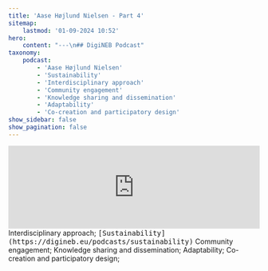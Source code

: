 ```yaml
---
title: 'Aase Højlund Nielsen - Part 4'
sitemap:
    lastmod: '01-09-2024 10:52'
hero:
    content: "---\n## DigiNEB Podcast"
taxonomy:
    podcast:
        - 'Aase Højlund Nielsen'
        - 'Sustainability'
        - 'Interdisciplinary approach'
        - 'Community engagement'
        - 'Knowledge sharing and dissemination'
        - 'Adaptability'
        - 'Co-creation and participatory design'
show_sidebar: false
show_pagination: false
---
```


<iframe title="digineb" width="100%" height="166" scrolling="no" frameborder="no" allow="autoplay" src="https://w.soundcloud.com/player/?url=https%3A//api.soundcloud.com/tracks/1908085886&color=%234b4815&auto_play=false&hide_related=false&show_comments=true&show_user=true&show_reposts=false&show_teaser=false"></iframe>
Interdisciplinary approach;
<kbd>[Sustainability](https://digineb.eu/podcasts/sustainability)</kbd>
Community engagement;
Knowledge sharing and dissemination;
Adaptability;
Co-creation and participatory design;